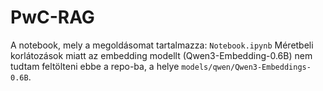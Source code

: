 # PwC-RAG
A notebook, mely a megoldásomat tartalmazza: `Notebook.ipynb`
Méretbeli korlátozások miatt az embedding modellt (Qwen3-Embedding-0.6B) nem tudtam feltölteni ebbe a repo-ba, a helye `models/qwen/Qwen3-Embeddings-0.6B`.
